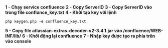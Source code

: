 **1 - Chạy service confluence**
**2 - Copy ServerID**
**3 - Copy ServerID vào trong file conflunce_key.txt**
**4 - Khởi tạo key với lệnh**
```
php keygen.php -e confluence_key.txt
```
**5 - Copy file atlassian-extras-decoder-v2-3.4.1.jar vào <install-directory>/confluence/WEB-INF/lib/**
**6 - Khởi động lại confluence**
**7 - Nhập key được tạo ra phía trên vào console**
